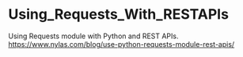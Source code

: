 # Using_Requests_With_RESTAPIs
Using Requests module with Python and REST APIs. https://www.nylas.com/blog/use-python-requests-module-rest-apis/
